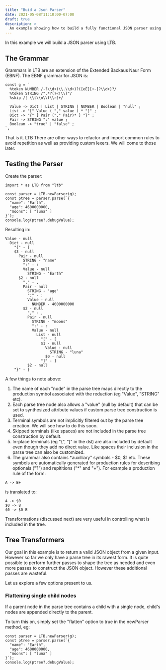 ```yaml
---
title: "Buid a Json Parser"
date: 2021-05-08T11:10:00-07:00
draft: true
description: >
  An example showing how to build a fully functional JSON parser using the LTB.
---
```


In this example we will build a JSON parser using LTB.

## The Grammar

Grammars in LTB are an extension of the Extended Backaus Naur Form (EBNF).   The EBNF grammar for JSON is:

```
const g = `
  %token NUMBER /-?\\d+(\\.\\d+)?([eE][+-]?\\d+)?/
  %token STRING /".*?(?<!\\)"/
  %skip /[ \\t\\n\\f\\r]+/
  
  Value -> Dict | List | STRING | NUMBER | Boolean | "null" ;
  List -> "[" Value ( "," value ) * "]" ;
  Dict -> "{" [ Pair ("," Pair)* ] "}" ;
  Pair -> STRING ":" value ;
  Boolean -> "true" | "false" ;
`;
```


That is it.  LTB There are other ways to refactor and import common rules to avoid repetition as well as providing custom lexers.  We will come to those later.

## Testing the Parser

Create the parser:

```
import * as LTB from "ltb"

const parser = LTB.newParser(g);
const ptree = parser.parse(`{
  "name": "Earth",                                                                          
  "age": 4600000000,                                                                        
  "moons": [ "luna" ]
}`);
console.log(ptree?.debugValue);
```

Resulting in:

```
Value - null
  Dict - null
    "{" - {
    $3 - null
      Pair - null
        STRING - "name"
        ":" - :
        Value - null
          STRING - "Earth"
      $2 - null
        "," - ,
        Pair - null
          STRING - "age"
          ":" - :
          Value - null
            NUMBER - 4600000000
        $2 - null
          "," - ,
          Pair - null
            STRING - "moons"
            ":" - :
            Value - null
              List - null
                "[" - [
                $1 - null
                  Value - null
                    STRING - "luna"
                  $0 - null
                "]" - ]
          $2 - null
    "}" - }
```

A few things to note above:

1. The name of each "node" in the parse tree maps directly to the production symbol associated with the reduction (eg "Value", "STRING" etc).
2. Each parse tree node also allows a "value" (null by default) that can be set to synthesized attribute values if custom parse tree construction is used.
3. Terminal symbols are not implicitly filtered out by the parse tree creation.   We will see how to do this soon.
4. Skipped terminals (like spaces) are not included in the parse tree construction by default.
5. In-place terminals (eg "{", "[" in the dsl) are also included by default even though they add no direct value.  Like spaces their inclusion in the parse tree can also be customized.
6. The grammar also contains *auxilliary" symbols - $0, $1 etc.  These symbols are automatically generated for production rules for describing optionals ("?") and repititions ("\*" and "+").   For example a production rule of the form:

```
A -> B+
```

is translated to:

```
A -> $0
$0 -> B
$0 -> $0 B
```

Transformations (discussed next) are very useful in controlling what is included in the tree.

## Tree Transformers

Our goal in this example is to return a valid JSON object from a given input.   However so far we only have a parse tree in its rawest form.  It is quite possible to perform further passes to shape the tree as needed and even more passes to construct the JSON object.  However these additional passes are wasteful.

Let us explore a few options present to us.

### Flattening single child nodes

If a parent node in the parse tree contains a child with a single node, child's nodes are appended directly to the parent.

To turn this on, simply set the "flatten" option to true in the newParser method, eg:

```
const parser = LTB.newParser(g);
const ptree = parser.parse(`{
  "name": "Earth",                                                                          
  "age": 4600000000,                                                                        
  "moons": [ "luna" ]
}`);
console.log(ptree?.debugValue);
```

